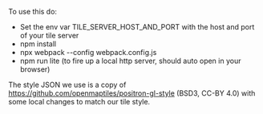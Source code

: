 To use this do:

* Set the env var TILE_SERVER_HOST_AND_PORT with the host and port of your tile server
* npm install
* npx webpack --config webpack.config.js
* npm run lite (to fire up a local http server, should auto open in your browser)

The style JSON we use is a copy of https://github.com/openmaptiles/positron-gl-style (BSD3, CC-BY 4.0) with some local changes to match our tile style.
